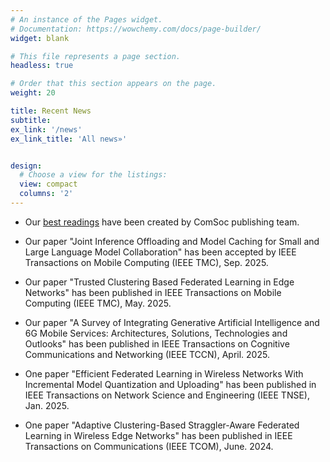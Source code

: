 ```yaml
---
# An instance of the Pages widget.
# Documentation: https://wowchemy.com/docs/page-builder/
widget: blank

# This file represents a page section.
headless: true

# Order that this section appears on the page.
weight: 20

title: Recent News
subtitle:
ex_link: '/news'  
ex_link_title: 'All news»'  


design:
  # Choose a view for the listings:
  view: compact
  columns: '2'
---
```

* Our [best readings](https://www.comsoc.org/publications/best-readings/privacy-preservation-machine-learning-communications) have been created by ComSoc publishing team.

* Our paper "Joint Inference Offloading and Model Caching for Small and Large Language Model Collaboration" has been accepted by IEEE Transactions on Mobile Computing (IEEE TMC), Sep. 2025.

* Our paper "Trusted Clustering Based Federated Learning in Edge Networks" has been published in IEEE Transactions on Mobile Computing (IEEE TMC), May. 2025.

* Our paper "A Survey of Integrating Generative Artificial Intelligence and 6G Mobile Services: Architectures, Solutions, Technologies and Outlooks" has been published in IEEE Transactions on Cognitive Communications and Networking (IEEE TCCN), April. 2025.

* One paper "Efficient Federated Learning in Wireless Networks With Incremental Model Quantization and Uploading" has been published in IEEE Transactions on Network Science and Engineering (IEEE TNSE), Jan. 2025.

* One paper "Adaptive Clustering-Based Straggler-Aware Federated Learning in Wireless Edge Networks" has been published in IEEE Transactions on Communications (IEEE TCOM), June. 2024.
